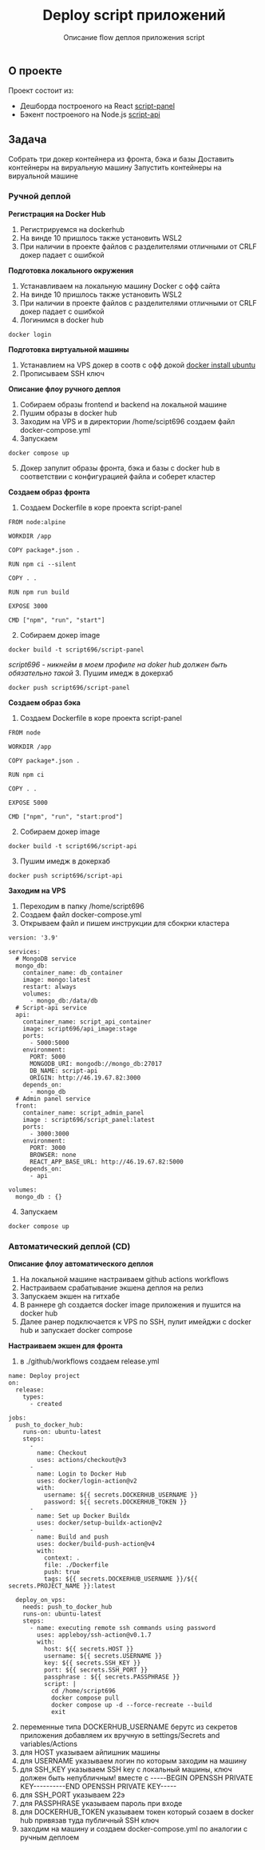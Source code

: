 <br/>

  <h1 align="center">Deploy script приложений</h1>

  <p align="center">
    Описание flow деплоя приложения script
    <br/>
    <br/>
  </p>

## О проекте

Проект состоит из:
- Дешборда построеного на React  <a align="center" href="https://github.com/script696/script-panel" target="_blank">script-panel</a>
- Бэкент построеного на Node.js  <a align="center" href="https://github.com/script696/script-api" target="_blank">script-api</a>

## Задача
Собрать три докер контейнера из фронта, бэка и базы
Доставить контейнеры на вируальную машину
Запустить контейнеры на вируальной машине

### Ручной деплой

**Регистрация на Docker Hub**

1. Регистрируемся на dockerhub
2. На винде 10 пришлось также установить WSL2
3. При наличии в проекте файлов с разделителями отличными от CRLF докер падает с ошибкой


**Подготовка локального окружения**

1. Устанавливаем на локальную машину Docker с офф сайта
2. На винде 10 пришлось также установить WSL2
3. При наличии в проекте файлов с разделителями отличными от CRLF докер падает с ошибкой
4. Логинимся в docker hub
```
docker login
```

**Подготовка виртуальной машины**
1. Устанавлием на VPS  докер в соотв с офф докой 
[docker install ubuntu](https://docs.docker.com/engine/install/ubuntu/)
2. Прописываем SSH ключ

**Описание флоу ручного деплоя**
1. Собираем образы frontend и backend на локальной машине
2. Пушим образы в docker hub
3. Заходим на VPS и в директории /home/scipt696 создаем файл docker-compose.yml
4. Запускаем 
```
docker compose up
```
5. Докер запулит образы фронта, бэка и базы с docker hub  в соответствии с конфигурацией файла 
и соберет кластер

**Создаем образ фронта**
1. Создаем Dockerfile в коре проекта script-panel
```
FROM node:alpine

WORKDIR /app

COPY package*.json .

RUN npm ci --silent

COPY . .

RUN npm run build

EXPOSE 3000

CMD ["npm", "run", "start"]
```
2. Собираем докер image 
```
docker build -t script696/script-panel
```
_script696 - никнейм в моем профиле на doker hub должен быть обязательно такой_
3. Пушим имедж в докерхаб 
```
docker push script696/script-panel
```

**Создаем образ бэка**
1. Создаем Dockerfile в коре проекта script-panel
```
FROM node

WORKDIR /app

COPY package*.json .

RUN npm ci

COPY . .

EXPOSE 5000

CMD ["npm", "run", "start:prod"]
```
2. Собираем докер image
```
docker build -t script696/script-api
```

3. Пушим имедж в докерхаб
```
docker push script696/script-api
```
**Заходим на VPS**
1. Переходим в папку /home/script696
2. Создаем файл docker-compose.yml
3. Открываем файл и пишем инструкции для сбокрки кластера
```
version: '3.9'

services:
  # MongoDB service
  mongo_db:
    container_name: db_container
    image: mongo:latest
    restart: always
    volumes:
      - mongo_db:/data/db
  # Script-api service
  api:
    container_name: script_api_container
    image: script696/api_image:stage
    ports:
      - 5000:5000
    environment:
      PORT: 5000
      MONGODB_URI: mongodb://mongo_db:27017
      DB_NAME: script-api
      ORIGIN: http://46.19.67.82:3000
    depends_on:
      - mongo_db
  # Admin panel service
  front:
    container_name: script_admin_panel
    image : script696/script_panel:latest
    ports:
      - 3000:3000
    environment:
      PORT: 3000
      BROWSER: none
      REACT_APP_BASE_URL: http://46.19.67.82:5000
    depends_on:
      - api

volumes:
  mongo_db : {}
```
4. Запускаем 
```
docker compose up
```

### Автоматический деплой (CD)
**Описание флоу автоматического деплоя**
1. На локальной машине настраиваем github actions workflows
2. Настраиваем срабатывание экшена деплоя на релиз
3. Запускаем экшен на гитхабе
4. В раннере gh создается docker image приложения и пушится на docker hub
5. Далее ранер подключается к VPS по SSH, пулит имейджи с docker hub и запускает docker compose

**Настраиваем экшен для фронта**
1. в ./github/workflows создаем release.yml
```
name: Deploy project
on:
  release:
    types:
      - created

jobs:
  push_to_docker_hub:
    runs-on: ubuntu-latest
    steps:
      -
        name: Checkout
        uses: actions/checkout@v3
      -
        name: Login to Docker Hub
        uses: docker/login-action@v2
        with:
          username: ${{ secrets.DOCKERHUB_USERNAME }}
          password: ${{ secrets.DOCKERHUB_TOKEN }}
      -
        name: Set up Docker Buildx
        uses: docker/setup-buildx-action@v2
      -
        name: Build and push
        uses: docker/build-push-action@v4
        with:
          context: .
          file: ./Dockerfile
          push: true
          tags: ${{ secrets.DOCKERHUB_USERNAME }}/${{ secrets.PROJECT_NAME }}:latest

  deploy_on_vps:
    needs: push_to_docker_hub
    runs-on: ubuntu-latest
    steps:
      - name: executing remote ssh commands using password
        uses: appleboy/ssh-action@v0.1.7
        with:
          host: ${{ secrets.HOST }}
          username: ${{ secrets.USERNAME }}
          key: ${{ secrets.SSH_KEY }}
          port: ${{ secrets.SSH_PORT }}
          passphrase : ${{ secrets.PASSPHRASE }}
          script: |
            cd /home/script696
            docker compose pull
            docker compose up -d --force-recreate --build 
            exit
```
2. переменные типа DOCKERHUB_USERNAME берутс из секретов приложения
добавляем их вручную в settings/Secrets and variables/Actions
3. для HOST указываем айпишник машины
4. для USERNAME указываем логин по которым заходим на машину
5. для SSH_KEY указываем SSH key с локальный машины, ключ должен быть непубличным! вместе с -----BEGIN OPENSSH PRIVATE KEY----------END OPENSSH PRIVATE KEY-----
6. для SSH_PORT указываем 22э
7. для PASSPHRASE указываем пароль при входе
8. для DOCKERHUB_TOKEN указываем токен который созаем в docker hub привязав туда публичный SSH ключ
9. заходим на машину и создаем docker-compose.yml по аналогии с ручным деплоем
